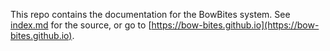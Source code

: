 This repo contains the documentation for the BowBites system. See [index.md](index.md) for the source, or go to [https://bow-bites.github.io](https://bow-bites.github.io).
